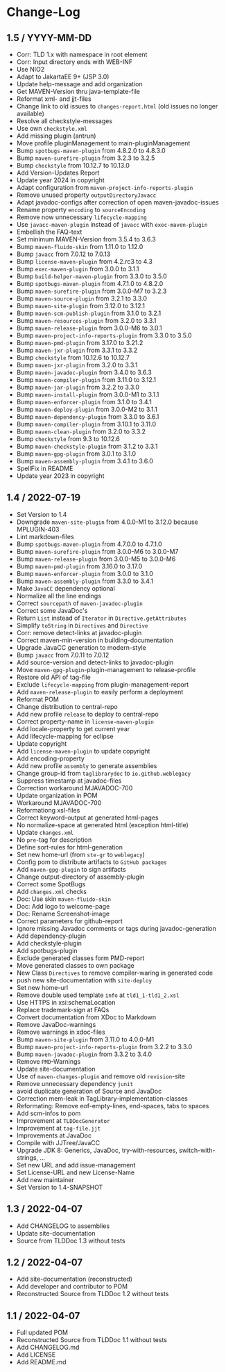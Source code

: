 # Change-Log

## 1.5 / YYYY-MM-DD

* Corr: TLD 1.x with namespace in root element
* Corr: Input directory ends with WEB-INF
* Use NIO2
* Adapt to JakartaEE 9+ (JSP 3.0)
* Update help-message and add organization
* Get MAVEN-Version thru java-template-file
* Reformat xml- and jjt-files
* Change link to old issues to `changes-report.html` (old issues no longer available)
* Resolve all checkstyle-messages
* Use own `checkstyle.xml`
* Add missing plugin (antrun)
* Move profile pluginManagement to main-pluginManagement
* Bump `spotbugs-maven-plugin` from 4.8.2.0 to 4.8.3.0
* Bump `maven-surefire-plugin` from 3.2.3 to 3.2.5
* Bump `checkstyle` from 10.12.7 to 10.13.0
* Add Version-Updates Report
* Update year 2024 in copyright
* Adapt configuration from `maven-project-info-reports-plugin`
* Remove unused property `outputDirectoryJavacc`
* Adapt javadoc-configs after correction of open maven-javadoc-issues
* Rename property `encoding` to `sourceEncoding`
* Remove now unnecessary `lifecycle-mapping`
* Use `javacc-maven-plugin` instead of `javacc` with `exec-maven-plugin`
* Embellish the FAQ-text
* Set minimum MAVEN-Version from 3.5.4 to 3.6.3
* Bump `maven-fluido-skin` from 1.11.0 to 1.12.0
* Bump `javacc` from 7.0.12 to 7.0.13
* Bump `license-maven-plugin` from 4.2.rc3 to 4.3
* Bump `exec-maven-plugin` from 3.0.0 to 3.1.1
* Bump `build-helper-maven-plugin` from 3.3.0 to 3.5.0
* Bump `spotbugs-maven-plugin` from 4.7.1.0 to 4.8.2.0
* Bump `maven-surefire-plugin` from 3.0.0-M7 to 3.2.3
* Bump `maven-source-plugin` from 3.2.1 to 3.3.0
* Bump `maven-site-plugin` from 3.12.0 to 3.12.1
* Bump `maven-scm-publish-plugin` from 3.1.0 to 3.2.1
* Bump `maven-resources-plugin` from 3.2.0 to 3.3.1
* Bump `maven-release-plugin` from 3.0.0-M6 to 3.0.1
* Bump `maven-project-info-reports-plugin` from 3.3.0 to 3.5.0
* Bump `maven-pmd-plugin` from 3.17.0 to 3.21.2
* Bump `maven-jxr-plugin` from 3.3.1 to 3.3.2
* Bump `checkstyle` from 10.12.6 to 10.12.7
* Bump `maven-jxr-plugin` from 3.2.0 to 3.3.1
* Bump `maven-javadoc-plugin` from 3.4.0 to 3.6.3
* Bump `maven-compiler-plugin` from 3.11.0 to 3.12.1
* Bump `maven-jar-plugin` from 3.2.2 to 3.3.0
* Bump `maven-install-plugin` from 3.0.0-M1 to 3.1.1
* Bump `maven-enforcer-plugin` from 3.1.0 to 3.4.1
* Bump `maven-deploy-plugin` from 3.0.0-M2 to 3.1.1
* Bump `maven-dependency-plugin` from 3.3.0 to 3.6.1
* Bump `maven-compiler-plugin` from 3.10.1 to 3.11.0
* Bump `maven-clean-plugin` from 3.2.0 to 3.3.2
* Bump `checkstyle` from 9.3 to 10.12.6
* Bump `maven-checkstyle-plugin` from 3.1.2 to 3.3.1
* Bump `maven-gpg-plugin` from 3.0.1 to 3.1.0
* Bump `maven-assembly-plugin` from 3.4.1 to 3.6.0
* SpellFix in README
* Update year 2023 in copyright

## 1.4 / 2022-07-19

* Set Version to 1.4
* Downgrade `maven-site-plugin` from 4.0.0-M1 to 3.12.0 because MPLUGIN-403
* Lint markdown-files
* Bump `spotbugs-maven-plugin` from 4.7.0.0 to 4.7.1.0
* Bump `maven-surefire-plugin` from 3.0.0-M6 to 3.0.0-M7
* Bump `maven-release-plugin` from 3.0.0-M5 to 3.0.0-M6
* Bump `maven-pmd-plugin` from 3.16.0 to 3.17.0
* Bump `maven-enforcer-plugin` from 3.0.0 to 3.1.0
* Bump `maven-assembly-plugin` from 3.3.0 to 3.4.1
* Make `JavaCC` dependency optional
* Normalize all the line endings
* Correct `sourcepath` of `maven-javadoc-plugin`
* Correct some JavaDoc's
* Return `List` instead of `Iterator` in `Directive.getAttributes`
* Simplify `toString` in `Directives` and `Directive`
* Corr: remove detect-links at javadoc-plugin
* Correct maven-min-version in building-documentation
* Upgrade JavaCC generation to modern-style
* Bump `javacc` from 7.0.11 to 7.0.12
* Add source-version and detect-links to javadoc-plugin
* Move `maven-gpg-plugin`-plugin-management to release-profile
* Restore old API of tag-file
* Exclude `lifecycle-mapping` from plugin-management-report
* Add `maven-release-plugin` to easily perform a deployment
* Reformat POM
* Change distribution to central-repo
* Add new profile `release` to deploy to central-repo
* Correct property-name in `license-maven-plugin`
* Add locale-property to get current year
* Add lifecycle-mapping for eclipse
* Update copyright
* Add `license-maven-plugin` to update copyright
* Add encoding-property
* Add new profile `assembly` to generate assemblies
* Change group-id from `taglibrarydoc` to `io.github.weblegacy`
* Suppress timestamp at javadoc-files
* Correction workaround MJAVADOC-700
* Update organization in POM
* Workaround MJAVADOC-700
* Reformationg xsl-files
* Correct keyword-output at generated html-pages
* No normalize-space at generated html (exception html-title)
* Update `changes.xml`
* No `pre`-tag for description
* Define sort-rules for html-generation
* Set new home-url (from `ste-gr` to `weblegacy`)
* Config pom to distribute artifacts to `GitHub packages`
* Add `maven-gpg-plugin` to sign artifacts
* Change output-directory of assembly-plugin
* Correct some SpotBugs
* Add `changes.xml` checks
* Doc: Use skin `maven-fluido-skin`
* Doc: Add logo to welcome-page
* Doc: Rename Screenshot-image
* Correct parameters for github-report
* Ignore missing Javadoc comments or tags during javadoc-generation
* Add dependency-plugin
* Add checkstyle-plugin
* Add spotbugs-plugin
* Exclude generated classes form PMD-report
* Move generated classes to own package
* New Class `Directives` to remove compiler-waring in generated code
* push new site-documentation with `site-deploy`
* Set new home-url
* Remove double used template `info` at `tld1_1-tld1_2.xsl`
* Use HTTPS in xsi:schemaLocation
* Replace trademark-sign at FAQs
* Convert documentation from XDoc to Markdown
* Remove JavaDoc-warnings
* Remove warnings in xdoc-files
* Bump `maven-site-plugin` from 3.11.0 to 4.0.0-M1
* Bump `maven-project-info-reports-plugin` from 3.2.2 to 3.3.0
* Bump `maven-javadoc-plugin` from 3.3.2 to 3.4.0
* Remove `PMD`-Warnings
* Update site-documentation
* Use of `maven-changes-plugin` and remove old `revision`-site
* Remove unnecessary dependency `junit`
* avoid duplicate generation of Source and JavaDoc
* Correction mem-leak in TagLibrary-implementation-classes
* Reformating: Remove eof-empty-lines, end-spaces, tabs to spaces
* Add scm-infos to pom
* Improvement at `TLDDocGenerator`
* Improvement at `tag-file.jjt`
* Improvements at JavaDoc
* Compile with JJTree/JavaCC
* Upgrade JDK 8: Generics, JavaDoc, try-with-resources, switch-with-strings, ...
* Set new URL and add issue-management
* Set License-URL and new License-Name
* Add new maintainer
* Set Version to 1.4-SNAPSHOT

## 1.3 / 2022-04-07

* Add CHANGELOG to assemblies
* Update site-documentation
* Source from TLDDoc 1.3 without tests

## 1.2 / 2022-04-07

* Add site-documentation (reconstructed)
* Add developer and contributor to POM
* Reconstructed Source from TLDDoc 1.2 without tests

## 1.1 / 2022-04-07

* Full updated POM
* Reconstructed Source from TLDDoc 1.1 without tests
* Add CHANGELOG.md
* Add LICENSE
* Add README.md

